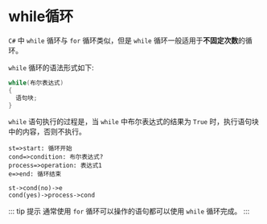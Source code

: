 # while循环

`C#` 中 `while` 循环与 `for` 循环类似，但是 `while` 循环一般适用于**不固定次数**的循环。

`while` 循环的语法形式如下:

```csharp
while(布尔表达式)
{
  语句块;
}
```

`while` 语句执行的过程是，当 `while` 中布尔表达式的结果为 `True` 时，执行语句块中的内容，否则不执行。

```flow
st=>start: 循环开始
cond=>condition: 布尔表达式?
process=>operation: 表达式1
e=>end: 循环结束

st->cond(no)->e
cond(yes)->process->cond
```

::: tip 提示
通常使用 `for` 循环可以操作的语句都可以使用 `while` 循环完成。
:::